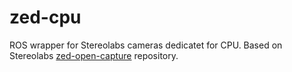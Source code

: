 # zed-cpu

ROS wrapper for Stereolabs cameras dedicatet for CPU. Based on Stereolabs [zed-open-capture](https://github.com/stereolabs/zed-open-capture) repository.
